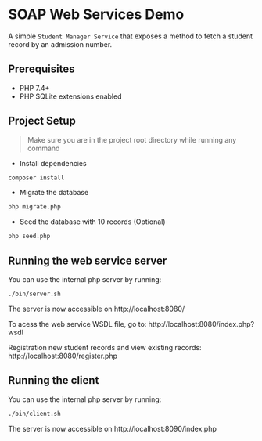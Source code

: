# SOAP Web Services Demo

A simple `Student Manager Service` that exposes a method to fetch a student record by an admission number.

## Prerequisites
- PHP 7.4+
- PHP SQLite extensions enabled

## Project Setup
>Make sure you are in the project root directory while running any command
- Install dependencies
```bash
composer install
```

- Migrate the database
```bash
php migrate.php
```

- Seed the database with 10 records (Optional)
```bash
php seed.php
```

## Running the web service server
You can use the internal php server by running:
```bash
./bin/server.sh
```
The server is now accessible on http://localhost:8080/

To acess the web service WSDL file, go to: http://localhost:8080/index.php?wsdl

Registration new student records and view existing records: http://localhost:8080/register.php

## Running the client
You can use the internal php server by running:
```bash
./bin/client.sh
```
The server is now accessible on http://localhost:8090/index.php
